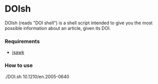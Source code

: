 DOIsh
=====

DOIsh (reads "DOI shell") is a shell script intended to give you the most
possible information about an article, given its DOI.

### Requirements

- [jsawk](https://github.com/micha/jsawk)

### How to use

  ./DOI.sh 10.1210/en.2005-0640
